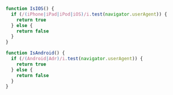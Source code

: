 <!--
 * @FileDescription: 
 * @Author: luyaj
 * @Date: 2020-09-23 17:48:52
 * @LastEditors: luyaj
 * @LastEditTime: 2020-09-23 17:50:12
-->
```js
function IsIOS() {
  if (/(iPhone|iPad|iPod|iOS)/i.test(navigator.userAgent)) {
    return true
  } else {
    return false
  }
}

function IsAndroid() {
  if (/(Android|Adr)/i.test(navigator.userAgent)) {
    return true
  } else {
    return false
  }
}
```